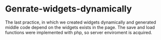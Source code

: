 # Genrate-widgets-dynamically
The last practice, in which we created widgets dynamically and generated middle code depend on the widgets exists in the page.
The save and load functions were implemented with php, so server enviroment is acquired.
